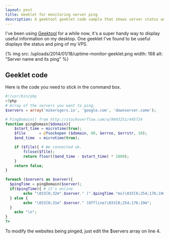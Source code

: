 ```yaml
---
layout: post
title: Geeklet for monitoring server ping
description: A geektool geeklet code sample that shows server status and ping.
---
```


I've been using [Geektool](http://projects.tynsoe.org/en/geektool/) for a while now, it's a super handy way to display useful information on my desktop. One geeklet I've found to be useful displays the status and ping of my VPS.

{% img src: /uploads/2014/01/18/uptime-monitor-geeklet.png width: 168 alt: "Server name and its ping" %}

## Geeklet code
Here is the code you need to stick in the command box.

```php
#!/usr/bin/php
<?php
# Array of the servers you want to ping.
$servers = array('mikerogers.io', 'google.com', 'downserver.come');

# PingDomain() from http://stackoverflow.com/a/9843251/445724
function pingDomain($domain){
    $start_time = microtime(true);
    $file      = @fsockopen ($domain, 80, $errno, $errstr, 10);
    $end_time  = microtime(true);

    if ($file){ # We connected ok.
        fclose($file);
        return floor(($end_time - $start_time) * 1000);
    }
    return false;
}

foreach ($servers as $server){
  $pingTime = pingDomain($server);
  if($pingTime){ # it's online
		echo "\033[0;32m".$server." (".$pingTime."ms)\033[0;254;176;19m";
  } else {
		echo "\033[0;31m".$server." (Offline)\033[0;254;176;19m";
  }
	echo "\n";
}
?>
```

To modify the websites being pinged, just edit the $servers array on line 4.
